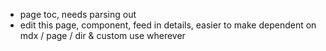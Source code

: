 - page toc, needs parsing out
- edit this page, component, feed in details, easier to make dependent on mdx / page / dir & custom use wherever
